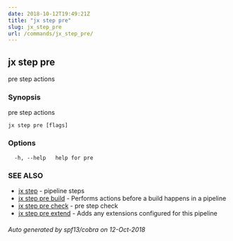 ```yaml
---
date: 2018-10-12T19:49:21Z
title: "jx step pre"
slug: jx_step_pre
url: /commands/jx_step_pre/
---
```

## jx step pre

pre step actions

### Synopsis

pre step actions

```
jx step pre [flags]
```

### Options

```
  -h, --help   help for pre
```

### SEE ALSO

* [jx step](/commands/jx_step/)	 - pipeline steps
* [jx step pre build](/commands/jx_step_pre_build/)	 - Performs actions before a build happens in a pipeline
* [jx step pre check](/commands/jx_step_pre_check/)	 - pre step check
* [jx step pre extend](/commands/jx_step_pre_extend/)	 - Adds any extensions configured for this pipeline

###### Auto generated by spf13/cobra on 12-Oct-2018
